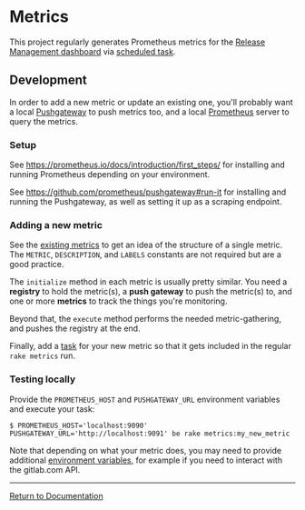 # Metrics

This project regularly generates Prometheus metrics for the [Release Management
dashboard] via [scheduled task].

## Development

In order to add a new metric or update an existing one, you'll probably want a
local [Pushgateway] to push metrics too, and a local [Prometheus] server to
query the metrics.

### Setup

See <https://prometheus.io/docs/introduction/first_steps/> for installing and
running Prometheus depending on your environment.

See <https://github.com/prometheus/pushgateway#run-it> for installing and
running the Pushgateway, as well as setting it up as a scraping endpoint.

### Adding a new metric

See the [existing metrics] to get an idea of the structure of a single metric.
The `METRIC`, `DESCRIPTION`, and `LABELS` constants are not required but are a
good practice.

The `initialize` method in each metric is usually pretty similar. You need a
**registry** to hold the metric(s), a **push gateway** to push the metric(s) to,
and one or more **metrics** to track the things you're monitoring.

Beyond that, the `execute` method performs the needed metric-gathering, and
pushes the registry at the end.

Finally, add a [task](https://gitlab.com/gitlab-org/release-tools/blob/master/lib/tasks/metrics.rake)
for your new metric so that it gets included in the regular `rake metrics` run.

### Testing locally

Provide the `PROMETHEUS_HOST` and `PUSHGATEWAY_URL` environment variables and execute your task:

```shell
$ PROMETHEUS_HOST='localhost:9090' PUSHGATEWAY_URL='http://localhost:9091' be rake metrics:my_new_metric
```

Note that depending on what your metric does, you may need to provide additional
[environment variables](./variables.md), for example if you need to interact
with the gitlab.com API.

[Release Management dashboard]: https://dashboards.gitlab.net/d/delivery-release_management/delivery-release-management
[scheduled task]: https://ops.gitlab.net/gitlab-org/release/tools/-/pipeline_schedules
[Pushgateway]: https://github.com/prometheus/pushgateway
[Prometheus]: https://prometheus.io/
[existing metrics]: https://gitlab.com/gitlab-org/release-tools/blob/master/lib/release_tools/metrics/

---

[Return to Documentation](../README.md#documentation)
